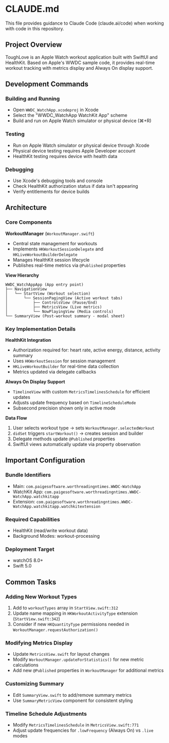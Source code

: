 # CLAUDE.md

This file provides guidance to Claude Code (claude.ai/code) when working with code in this repository.

## Project Overview

ToughLove is an Apple Watch workout application built with SwiftUI and HealthKit. Based on Apple's WWDC sample code, it provides real-time workout tracking with metrics display and Always On display support.

## Development Commands

### Building and Running
- Open `WWDC_WatchApp.xcodeproj` in Xcode
- Select the "WWDC_WatchApp WatchKit App" scheme
- Build and run on Apple Watch simulator or physical device (⌘+R)

### Testing
- Run on Apple Watch simulator or physical device through Xcode
- Physical device testing requires Apple Developer account
- HealthKit testing requires device with health data

### Debugging
- Use Xcode's debugging tools and console
- Check HealthKit authorization status if data isn't appearing
- Verify entitlements for device builds

## Architecture

### Core Components

**WorkoutManager** (`WorkoutManager.swift`)
- Central state management for workouts
- Implements `HKWorkoutSessionDelegate` and `HKLiveWorkoutBuilderDelegate`
- Manages HealthKit session lifecycle
- Publishes real-time metrics via `@Published` properties

**View Hierarchy**
```
WWDC_WatchAppApp (App entry point)
├── NavigationView
│   └── StartView (Workout selection)
│       └── SessionPagingView (Active workout tabs)
│           ├── ControlsView (Pause/End)
│           ├── MetricsView (Live metrics)
│           └── NowPlayingView (Media controls)
└── SummaryView (Post-workout summary - modal sheet)
```

### Key Implementation Details

**HealthKit Integration**
- Authorization required for: heart rate, active energy, distance, activity summary
- Uses `HKWorkoutSession` for session management
- `HKLiveWorkoutBuilder` for real-time data collection
- Metrics updated via delegate callbacks

**Always On Display Support**
- `TimelineView` with custom `MetricsTimelinesSchedule` for efficient updates
- Adjusts update frequency based on `TimelineScheduleMode`
- Subsecond precision shown only in active mode

**Data Flow**
1. User selects workout type → sets `WorkoutManager.selectedWorkout`
2. `didSet` triggers `startWorkout()` → creates session and builder
3. Delegate methods update `@Published` properties
4. SwiftUI views automatically update via property observation

## Important Configuration

### Bundle Identifiers
- Main: `com.paigesoftware.worthreadingntimes.WWDC-WatchApp`
- WatchKit App: `com.paigesoftware.worthreadingntimes.WWDC-WatchApp.watchkitapp`
- Extension: `com.paigesoftware.worthreadingntimes.WWDC-WatchApp.watchkitapp.watchkitextension`

### Required Capabilities
- HealthKit (read/write workout data)
- Background Modes: workout-processing

### Deployment Target
- watchOS 8.0+
- Swift 5.0

## Common Tasks

### Adding New Workout Types
1. Add to `workoutTypes` array in `StartView.swift:312`
2. Update name mapping in `HKWorkoutActivityType` extension (`StartView.swift:342`)
3. Consider if new `HKQuantityType` permissions needed in `WorkoutManager.requestAuthorization()`

### Modifying Metrics Display
- Update `MetricsView.swift` for layout changes
- Modify `WorkoutManager.updateForStatistics()` for new metric calculations
- Add new `@Published` properties in `WorkoutManager` for additional metrics

### Customizing Summary
- Edit `SummaryView.swift` to add/remove summary metrics
- Use `SummaryMetricView` component for consistent styling

### Timeline Schedule Adjustments
- Modify `MetricsTimelinesSchedule` in `MetricsView.swift:771`
- Adjust update frequencies for `.lowFrequency` (Always On) vs `.live` modes